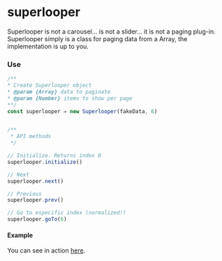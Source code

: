 # superlooper

Superlooper is not a carousel... is not a slider... it is not a paging plug-in.
Superlooper simply is a class for paging data from a Array, the implementation
is up to you.



### Use

```javascript
/**
* Create Superlooper object
* @param {Array} data to paginate
* @param {Number} items to show per page
**/
const superlooper = new Superlooper(fakeData, 6)


/**
 * API methods
 */

// Initialize. Returns index 0
superlooper.initialize()

// Next
superlooper.next()

// Previous
superlooper.prev()

// Go to especific index (normalized!)
superlooper.goTo(6)
```



#### Example

You can see in action [here](http://codepen.io/BuiltByEdgar/pen/qbMBKb).
